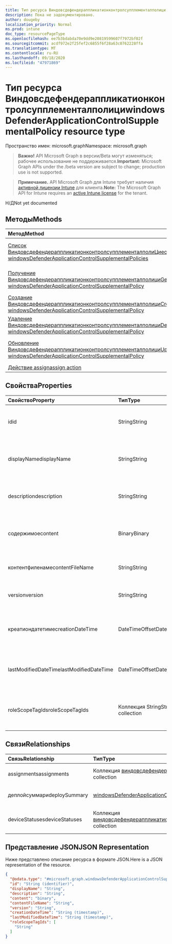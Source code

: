 ```yaml
---
title: Тип ресурса Виндовсдефендераппликатионконтролсупплементалполици
description: Пока не задокументировано.
author: dougeby
localization_priority: Normal
ms.prod: intune
doc_type: resourcePageType
ms.openlocfilehash: ee7b3bdabda70e9dd9e20819599607f7972bf02f
ms.sourcegitcommit: acdf972e2f25fef2c6855f6f28a63c0762228ffa
ms.translationtype: MT
ms.contentlocale: ru-RU
ms.lasthandoff: 09/18/2020
ms.locfileid: "47971869"
---
```

# <a name="windowsdefenderapplicationcontrolsupplementalpolicy-resource-type"></a><span data-ttu-id="1aa0d-103">Тип ресурса Виндовсдефендераппликатионконтролсупплементалполици</span><span class="sxs-lookup"><span data-stu-id="1aa0d-103">windowsDefenderApplicationControlSupplementalPolicy resource type</span></span>

<span data-ttu-id="1aa0d-104">Пространство имен: microsoft.graph</span><span class="sxs-lookup"><span data-stu-id="1aa0d-104">Namespace: microsoft.graph</span></span>

> <span data-ttu-id="1aa0d-105">**Важно!** API Microsoft Graph в версии/Beta могут изменяться; рабочее использование не поддерживается.</span><span class="sxs-lookup"><span data-stu-id="1aa0d-105">**Important:** Microsoft Graph APIs under the /beta version are subject to change; production use is not supported.</span></span>

> <span data-ttu-id="1aa0d-106">**Примечание.** API Microsoft Graph для Intune требует наличия [активной лицензии Intune](https://go.microsoft.com/fwlink/?linkid=839381) для клиента.</span><span class="sxs-lookup"><span data-stu-id="1aa0d-106">**Note:** The Microsoft Graph API for Intune requires an [active Intune license](https://go.microsoft.com/fwlink/?linkid=839381) for the tenant.</span></span>

<span data-ttu-id="1aa0d-107">Н/Д</span><span class="sxs-lookup"><span data-stu-id="1aa0d-107">Not yet documented</span></span>

## <a name="methods"></a><span data-ttu-id="1aa0d-108">Методы</span><span class="sxs-lookup"><span data-stu-id="1aa0d-108">Methods</span></span>
|<span data-ttu-id="1aa0d-109">Метод</span><span class="sxs-lookup"><span data-stu-id="1aa0d-109">Method</span></span>|<span data-ttu-id="1aa0d-110">Возвращаемый тип</span><span class="sxs-lookup"><span data-stu-id="1aa0d-110">Return Type</span></span>|<span data-ttu-id="1aa0d-111">Описание</span><span class="sxs-lookup"><span data-stu-id="1aa0d-111">Description</span></span>|
|:---|:---|:---|
|[<span data-ttu-id="1aa0d-112">Список ВиндовсдефендераппликатионконтролсупплементалполиЦиес</span><span class="sxs-lookup"><span data-stu-id="1aa0d-112">List windowsDefenderApplicationControlSupplementalPolicies</span></span>](../api/intune-unlock-windowsdefenderapplicationcontrolsupplementalpolicy-list.md)|<span data-ttu-id="1aa0d-113">Коллекция [виндовсдефендераппликатионконтролсупплементалполици](../resources/intune-unlock-windowsdefenderapplicationcontrolsupplementalpolicy.md)</span><span class="sxs-lookup"><span data-stu-id="1aa0d-113">[windowsDefenderApplicationControlSupplementalPolicy](../resources/intune-unlock-windowsdefenderapplicationcontrolsupplementalpolicy.md) collection</span></span>|<span data-ttu-id="1aa0d-114">Список свойств и связей объектов [виндовсдефендераппликатионконтролсупплементалполици](../resources/intune-unlock-windowsdefenderapplicationcontrolsupplementalpolicy.md) .</span><span class="sxs-lookup"><span data-stu-id="1aa0d-114">List properties and relationships of the [windowsDefenderApplicationControlSupplementalPolicy](../resources/intune-unlock-windowsdefenderapplicationcontrolsupplementalpolicy.md) objects.</span></span>|
|[<span data-ttu-id="1aa0d-115">Получение Виндовсдефендераппликатионконтролсупплементалполици</span><span class="sxs-lookup"><span data-stu-id="1aa0d-115">Get windowsDefenderApplicationControlSupplementalPolicy</span></span>](../api/intune-unlock-windowsdefenderapplicationcontrolsupplementalpolicy-get.md)|[<span data-ttu-id="1aa0d-116">windowsDefenderApplicationControlSupplementalPolicy</span><span class="sxs-lookup"><span data-stu-id="1aa0d-116">windowsDefenderApplicationControlSupplementalPolicy</span></span>](../resources/intune-unlock-windowsdefenderapplicationcontrolsupplementalpolicy.md)|<span data-ttu-id="1aa0d-117">Чтение свойств и связей объекта [виндовсдефендераппликатионконтролсупплементалполици](../resources/intune-unlock-windowsdefenderapplicationcontrolsupplementalpolicy.md) .</span><span class="sxs-lookup"><span data-stu-id="1aa0d-117">Read properties and relationships of the [windowsDefenderApplicationControlSupplementalPolicy](../resources/intune-unlock-windowsdefenderapplicationcontrolsupplementalpolicy.md) object.</span></span>|
|[<span data-ttu-id="1aa0d-118">Создание Виндовсдефендераппликатионконтролсупплементалполици</span><span class="sxs-lookup"><span data-stu-id="1aa0d-118">Create windowsDefenderApplicationControlSupplementalPolicy</span></span>](../api/intune-unlock-windowsdefenderapplicationcontrolsupplementalpolicy-create.md)|[<span data-ttu-id="1aa0d-119">windowsDefenderApplicationControlSupplementalPolicy</span><span class="sxs-lookup"><span data-stu-id="1aa0d-119">windowsDefenderApplicationControlSupplementalPolicy</span></span>](../resources/intune-unlock-windowsdefenderapplicationcontrolsupplementalpolicy.md)|<span data-ttu-id="1aa0d-120">Создание нового объекта [виндовсдефендераппликатионконтролсупплементалполици](../resources/intune-unlock-windowsdefenderapplicationcontrolsupplementalpolicy.md) .</span><span class="sxs-lookup"><span data-stu-id="1aa0d-120">Create a new [windowsDefenderApplicationControlSupplementalPolicy](../resources/intune-unlock-windowsdefenderapplicationcontrolsupplementalpolicy.md) object.</span></span>|
|[<span data-ttu-id="1aa0d-121">Удаление Виндовсдефендераппликатионконтролсупплементалполици</span><span class="sxs-lookup"><span data-stu-id="1aa0d-121">Delete windowsDefenderApplicationControlSupplementalPolicy</span></span>](../api/intune-unlock-windowsdefenderapplicationcontrolsupplementalpolicy-delete.md)|<span data-ttu-id="1aa0d-122">Нет</span><span class="sxs-lookup"><span data-stu-id="1aa0d-122">None</span></span>|<span data-ttu-id="1aa0d-123">Удаляет объект [виндовсдефендераппликатионконтролсупплементалполици](../resources/intune-unlock-windowsdefenderapplicationcontrolsupplementalpolicy.md).</span><span class="sxs-lookup"><span data-stu-id="1aa0d-123">Deletes a [windowsDefenderApplicationControlSupplementalPolicy](../resources/intune-unlock-windowsdefenderapplicationcontrolsupplementalpolicy.md).</span></span>|
|[<span data-ttu-id="1aa0d-124">Обновление Виндовсдефендераппликатионконтролсупплементалполици</span><span class="sxs-lookup"><span data-stu-id="1aa0d-124">Update windowsDefenderApplicationControlSupplementalPolicy</span></span>](../api/intune-unlock-windowsdefenderapplicationcontrolsupplementalpolicy-update.md)|[<span data-ttu-id="1aa0d-125">windowsDefenderApplicationControlSupplementalPolicy</span><span class="sxs-lookup"><span data-stu-id="1aa0d-125">windowsDefenderApplicationControlSupplementalPolicy</span></span>](../resources/intune-unlock-windowsdefenderapplicationcontrolsupplementalpolicy.md)|<span data-ttu-id="1aa0d-126">Обновление свойств объекта [виндовсдефендераппликатионконтролсупплементалполици](../resources/intune-unlock-windowsdefenderapplicationcontrolsupplementalpolicy.md) .</span><span class="sxs-lookup"><span data-stu-id="1aa0d-126">Update the properties of a [windowsDefenderApplicationControlSupplementalPolicy](../resources/intune-unlock-windowsdefenderapplicationcontrolsupplementalpolicy.md) object.</span></span>|
|[<span data-ttu-id="1aa0d-127">Действие assign</span><span class="sxs-lookup"><span data-stu-id="1aa0d-127">assign action</span></span>](../api/intune-unlock-windowsdefenderapplicationcontrolsupplementalpolicy-assign.md)|<span data-ttu-id="1aa0d-128">Нет</span><span class="sxs-lookup"><span data-stu-id="1aa0d-128">None</span></span>|<span data-ttu-id="1aa0d-129">Н/Д</span><span class="sxs-lookup"><span data-stu-id="1aa0d-129">Not yet documented</span></span>|

## <a name="properties"></a><span data-ttu-id="1aa0d-130">Свойства</span><span class="sxs-lookup"><span data-stu-id="1aa0d-130">Properties</span></span>
|<span data-ttu-id="1aa0d-131">Свойство</span><span class="sxs-lookup"><span data-stu-id="1aa0d-131">Property</span></span>|<span data-ttu-id="1aa0d-132">Тип</span><span class="sxs-lookup"><span data-stu-id="1aa0d-132">Type</span></span>|<span data-ttu-id="1aa0d-133">Описание</span><span class="sxs-lookup"><span data-stu-id="1aa0d-133">Description</span></span>|
|:---|:---|:---|
|<span data-ttu-id="1aa0d-134">id</span><span class="sxs-lookup"><span data-stu-id="1aa0d-134">id</span></span>|<span data-ttu-id="1aa0d-135">String</span><span class="sxs-lookup"><span data-stu-id="1aa0d-135">String</span></span>|<span data-ttu-id="1aa0d-136">Ключ для дополнительной политики Виндовсдефендераппликатионконтрол.</span><span class="sxs-lookup"><span data-stu-id="1aa0d-136">The key for the WindowsDefenderApplicationControl supplemental policy.</span></span>|
|<span data-ttu-id="1aa0d-137">displayName</span><span class="sxs-lookup"><span data-stu-id="1aa0d-137">displayName</span></span>|<span data-ttu-id="1aa0d-138">String</span><span class="sxs-lookup"><span data-stu-id="1aa0d-138">String</span></span>|<span data-ttu-id="1aa0d-139">Отображаемое имя дополнительной политики Виндовсдефендераппликатионконтрол.</span><span class="sxs-lookup"><span data-stu-id="1aa0d-139">The display name of WindowsDefenderApplicationControl supplemental policy.</span></span>|
|<span data-ttu-id="1aa0d-140">description</span><span class="sxs-lookup"><span data-stu-id="1aa0d-140">description</span></span>|<span data-ttu-id="1aa0d-141">String</span><span class="sxs-lookup"><span data-stu-id="1aa0d-141">String</span></span>|<span data-ttu-id="1aa0d-142">Описание дополнительной политики Виндовсдефендераппликатионконтрол.</span><span class="sxs-lookup"><span data-stu-id="1aa0d-142">The description of WindowsDefenderApplicationControl supplemental policy.</span></span>|
|<span data-ttu-id="1aa0d-143">содержимое</span><span class="sxs-lookup"><span data-stu-id="1aa0d-143">content</span></span>|<span data-ttu-id="1aa0d-144">Binary</span><span class="sxs-lookup"><span data-stu-id="1aa0d-144">Binary</span></span>|<span data-ttu-id="1aa0d-145">Содержимое дополнительной политики Виндовсдефендераппликатионконтрол в формате массива байтов.</span><span class="sxs-lookup"><span data-stu-id="1aa0d-145">The WindowsDefenderApplicationControl supplemental policy content in byte array format.</span></span>|
|<span data-ttu-id="1aa0d-146">контентфиленаме</span><span class="sxs-lookup"><span data-stu-id="1aa0d-146">contentFileName</span></span>|<span data-ttu-id="1aa0d-147">String</span><span class="sxs-lookup"><span data-stu-id="1aa0d-147">String</span></span>|<span data-ttu-id="1aa0d-148">Имя файла дополнительной политики Виндовсдефендераппликатионконтрол.</span><span class="sxs-lookup"><span data-stu-id="1aa0d-148">The WindowsDefenderApplicationControl supplemental policy content's file name.</span></span>|
|<span data-ttu-id="1aa0d-149">version</span><span class="sxs-lookup"><span data-stu-id="1aa0d-149">version</span></span>|<span data-ttu-id="1aa0d-150">String</span><span class="sxs-lookup"><span data-stu-id="1aa0d-150">String</span></span>|<span data-ttu-id="1aa0d-151">Версия дополнительной политики Виндовсдефендераппликатионконтрол.</span><span class="sxs-lookup"><span data-stu-id="1aa0d-151">The WindowsDefenderApplicationControl supplemental policy's version.</span></span>|
|<span data-ttu-id="1aa0d-152">креатиондатетиме</span><span class="sxs-lookup"><span data-stu-id="1aa0d-152">creationDateTime</span></span>|<span data-ttu-id="1aa0d-153">DateTimeOffset</span><span class="sxs-lookup"><span data-stu-id="1aa0d-153">DateTimeOffset</span></span>|<span data-ttu-id="1aa0d-154">Дата и время отправки дополнительной политики Виндовсдефендераппликатионконтрол.</span><span class="sxs-lookup"><span data-stu-id="1aa0d-154">The date and time when the WindowsDefenderApplicationControl supplemental policy was uploaded.</span></span>|
|<span data-ttu-id="1aa0d-155">lastModifiedDateTime</span><span class="sxs-lookup"><span data-stu-id="1aa0d-155">lastModifiedDateTime</span></span>|<span data-ttu-id="1aa0d-156">DateTimeOffset</span><span class="sxs-lookup"><span data-stu-id="1aa0d-156">DateTimeOffset</span></span>|<span data-ttu-id="1aa0d-157">Дата и время последнего изменения дополнительной политики Виндовсдефендераппликатионконтрол.</span><span class="sxs-lookup"><span data-stu-id="1aa0d-157">The date and time when the WindowsDefenderApplicationControl supplemental policy was last modified.</span></span>|
|<span data-ttu-id="1aa0d-158">roleScopeTagIds</span><span class="sxs-lookup"><span data-stu-id="1aa0d-158">roleScopeTagIds</span></span>|<span data-ttu-id="1aa0d-159">Коллекция String</span><span class="sxs-lookup"><span data-stu-id="1aa0d-159">String collection</span></span>|<span data-ttu-id="1aa0d-160">Список тегов областей для данной дополнительной политики Виндовсдефендераппликатионконтрол.</span><span class="sxs-lookup"><span data-stu-id="1aa0d-160">List of Scope Tags for this WindowsDefenderApplicationControl supplemental policy entity.</span></span>|

## <a name="relationships"></a><span data-ttu-id="1aa0d-161">Связи</span><span class="sxs-lookup"><span data-stu-id="1aa0d-161">Relationships</span></span>
|<span data-ttu-id="1aa0d-162">Связь</span><span class="sxs-lookup"><span data-stu-id="1aa0d-162">Relationship</span></span>|<span data-ttu-id="1aa0d-163">Тип</span><span class="sxs-lookup"><span data-stu-id="1aa0d-163">Type</span></span>|<span data-ttu-id="1aa0d-164">Описание</span><span class="sxs-lookup"><span data-stu-id="1aa0d-164">Description</span></span>|
|:---|:---|:---|
|<span data-ttu-id="1aa0d-165">assignments</span><span class="sxs-lookup"><span data-stu-id="1aa0d-165">assignments</span></span>|<span data-ttu-id="1aa0d-166">Коллекция [виндовсдефендераппликатионконтролсупплементалполициассигнмент](../resources/intune-unlock-windowsdefenderapplicationcontrolsupplementalpolicyassignment.md)</span><span class="sxs-lookup"><span data-stu-id="1aa0d-166">[windowsDefenderApplicationControlSupplementalPolicyAssignment](../resources/intune-unlock-windowsdefenderapplicationcontrolsupplementalpolicyassignment.md) collection</span></span>|<span data-ttu-id="1aa0d-167">Связанные назначения группы для этой дополнительной политики Виндовсдефендераппликатионконтрол.</span><span class="sxs-lookup"><span data-stu-id="1aa0d-167">The associated group assignments for this WindowsDefenderApplicationControl supplemental policy.</span></span>|
|<span data-ttu-id="1aa0d-168">деплойсуммари</span><span class="sxs-lookup"><span data-stu-id="1aa0d-168">deploySummary</span></span>|[<span data-ttu-id="1aa0d-169">windowsDefenderApplicationControlSupplementalPolicyDeploymentSummary</span><span class="sxs-lookup"><span data-stu-id="1aa0d-169">windowsDefenderApplicationControlSupplementalPolicyDeploymentSummary</span></span>](../resources/intune-unlock-windowsdefenderapplicationcontrolsupplementalpolicydeploymentsummary.md)|<span data-ttu-id="1aa0d-170">Дополнительные сведения о развертывании дополнительной политики Виндовсдефендераппликатионконтрол.</span><span class="sxs-lookup"><span data-stu-id="1aa0d-170">WindowsDefenderApplicationControl supplemental policy deployment summary.</span></span>|
|<span data-ttu-id="1aa0d-171">deviceStatuses</span><span class="sxs-lookup"><span data-stu-id="1aa0d-171">deviceStatuses</span></span>|<span data-ttu-id="1aa0d-172">Коллекция [виндовсдефендераппликатионконтролсупплементалполицидеплойментстатус](../resources/intune-unlock-windowsdefenderapplicationcontrolsupplementalpolicydeploymentstatus.md)</span><span class="sxs-lookup"><span data-stu-id="1aa0d-172">[windowsDefenderApplicationControlSupplementalPolicyDeploymentStatus](../resources/intune-unlock-windowsdefenderapplicationcontrolsupplementalpolicydeploymentstatus.md) collection</span></span>|<span data-ttu-id="1aa0d-173">Список состояний развертывания устройств для этой дополнительной политики Виндовсдефендераппликатионконтрол.</span><span class="sxs-lookup"><span data-stu-id="1aa0d-173">The list of device deployment states for this WindowsDefenderApplicationControl supplemental policy.</span></span>|

## <a name="json-representation"></a><span data-ttu-id="1aa0d-174">Представление JSON</span><span class="sxs-lookup"><span data-stu-id="1aa0d-174">JSON Representation</span></span>
<span data-ttu-id="1aa0d-175">Ниже представлено описание ресурса в формате JSON.</span><span class="sxs-lookup"><span data-stu-id="1aa0d-175">Here is a JSON representation of the resource.</span></span>
<!-- {
  "blockType": "resource",
  "keyProperty": "id",
  "@odata.type": "microsoft.graph.windowsDefenderApplicationControlSupplementalPolicy"
}
-->
``` json
{
  "@odata.type": "#microsoft.graph.windowsDefenderApplicationControlSupplementalPolicy",
  "id": "String (identifier)",
  "displayName": "String",
  "description": "String",
  "content": "binary",
  "contentFileName": "String",
  "version": "String",
  "creationDateTime": "String (timestamp)",
  "lastModifiedDateTime": "String (timestamp)",
  "roleScopeTagIds": [
    "String"
  ]
}
```






